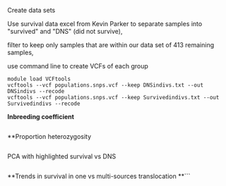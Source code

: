 Create data sets

Use survival data excel from Kevin Parker to separate samples into "survived" and "DNS" (did not survive),

filter to keep only samples that are within our data set of 413 remaining samples,

use command line to create VCFs of each group
```
module load VCFtools
vcftools --vcf populations.snps.vcf --keep DNSindivs.txt --out DNSindivs --recode
vcftools --vcf populations.snps.vcf --keep Survivedindivs.txt --out Survivedindivs --recode
```
**Inbreeding coefficient**
```

```
**Proportion heterozygosity
```

```
PCA with highlighted survival vs DNS
```

```
**Trends in survival in one vs multi-sources translocation
**```

```
